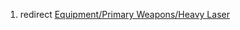 1.  redirect [Equipment/Primary Weapons/Heavy
    Laser](Equipment/Primary_Weapons/Heavy_Laser "wikilink")